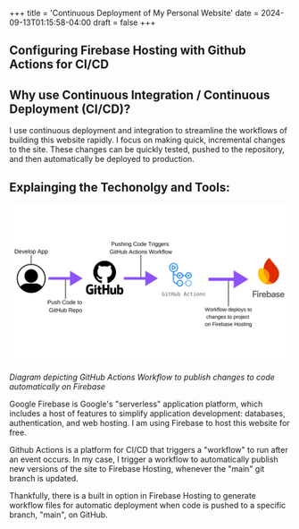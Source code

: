 +++
title = 'Continuous Deployment of My Personal Website'
date = 2024-09-13T01:15:58-04:00
draft = false
+++

## Configuring Firebase Hosting with Github Actions for CI/CD

## Why use Continuous Integration / Continuous Deployment (CI/CD)?

I use continuous deployment and integration to streamline the workflows of building this website rapidly. I focus on making quick, incremental changes to the site. These changes can be quickly tested, pushed to the repository, and then automatically be deployed to production.

## Explainging the Techonolgy and Tools:

![Diagram depicting GitHub Actions Workflow to publish changes to code automatically on Firebase](github_actions_diagram.jpg)

_Diagram depicting GitHub Actions Workflow to publish changes to code automatically on Firebase_

Google Firebase is Google's "serverless" application platform, which includes a host of features to simplify application development: databases, authentication, and web hosting. I am using Firebase to host this website for free.

Github Actions is a platform for CI/CD that triggers a "workflow" to run after an event occurs. In my case, I trigger a workflow to automatically publish new versions of the site to Firebase Hosting, whenever the "main" git branch is updated.

Thankfully, there is a built in option in Firebase Hosting to generate workflow files for automatic deployment when code is pushed to a specific branch, "main", on GitHub.

